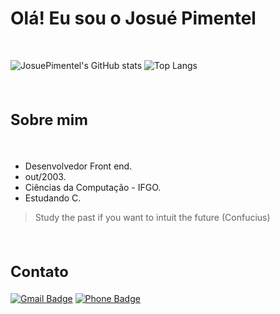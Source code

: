 <h1>Olá! Eu sou o Josué Pimentel</h1><br>

![JosuePimentel's GitHub stats](https://github-readme-stats.vercel.app/api?username=JosuePimentel&show_icons=true&theme=dark&include_all_commits=true&locale=pt-br&hide=prs,contribs)
![Top Langs](https://github-readme-stats.vercel.app/api/top-langs/?username=JosuePimentel&layout=compact&locale=pt-br&theme=dark)

<br>

<h2 style="font-size:1.7em;">Sobre mim</h2><br>

* Desenvolvedor Front end.  
* out/2003.
* Ciências da Computação - IFGO.
* Estudando C.

> Study the past if you want to intuit the future (Confucius)

<br>

<h2 style="font-size:1.7em;">Contato</h2>

[![Gmail Badge](https://img.shields.io/badge/-Gmail-fff?style=for-the-badge&logo=Gmail&logoColor=D3000B&link=mailto:josue.farias.pimentel@gmail.com)](mailto:josue.farias.pimentel@gmail.com)
[![Phone Badge](https://img.shields.io/badge/-Phone-fff?style=for-the-badge&logo=Whatsapp&logoColor=Brightgreen&link=https://wa.me/64981120169)](https://wa.me/64981120169)

<br>
